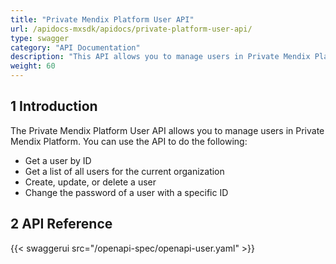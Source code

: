 ```yaml
---
title: "Private Mendix Platform User API"
url: /apidocs-mxsdk/apidocs/private-platform-user-api/
type: swagger
category: "API Documentation"
description: "This API allows you to manage users in Private Mendix Platform."
weight: 60
---
```


## 1 Introduction

The Private Mendix Platform User API allows you to manage users in Private Mendix Platform. You can use the API to do the following:

* Get a user by ID
* Get a list of all users for the current organization
* Create, update, or delete a user
* Change the password of a user with a specific ID

## 2 API Reference

{{< swaggerui src="/openapi-spec/openapi-user.yaml"  >}}
